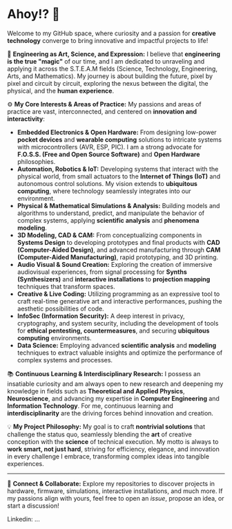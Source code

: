# Ahoy!? 👋

Welcome to my GitHub space, where curiosity and a passion for **creative technology** converge to bring innovative and impactful projects to life!

👋 **Engineering as Art, Science, and Expression:**
I believe that **engineering is the true "magic"** of our time, and I am dedicated to unraveling and applying it across the S.T.E.A.M fields (Science, Technology, Engineering, Arts, and Mathematics). My journey is about building the future, pixel by pixel and circuit by circuit, exploring the nexus between the digital, the physical, and the **human experience**.

⚙️ **My Core Interests & Areas of Practice:**
My passions and areas of practice are vast, interconnected, and centered on **innovation and interactivity**:

* **Embedded Electronics & Open Hardware:** From designing low-power **pocket devices** and **wearable computing** solutions to intricate systems with microcontrollers (AVR, ESP, PIC). I am a strong advocate for **F.O.S.S. (Free and Open Source Software)** and **Open Hardware** philosophies.
* **Automation, Robotics & IoT:** Developing systems that interact with the physical world, from small actuators to the **Internet of Things (IoT)** and autonomous control solutions. My vision extends to **ubiquitous computing**, where technology seamlessly integrates into our environment.
* **Physical & Mathematical Simulations & Analysis:** Building models and algorithms to understand, predict, and manipulate the behavior of complex systems, applying **scientific analysis** and **phenomena modeling**.
* **3D Modeling, CAD & CAM:** From conceptualizing components in **Systems Design** to developing prototypes and final products with **CAD (Computer-Aided Design)**, and advanced manufacturing through **CAM (Computer-Aided Manufacturing)**, rapid prototyping, and 3D printing.
* **Audio Visual & Sound Creation:** Exploring the creation of immersive audiovisual experiences, from signal processing for **Synths (Synthesizers)** and **interactive installations** to **projection mapping** techniques that transform spaces.
* **Creative & Live Coding:** Utilizing programming as an expressive tool to craft real-time generative art and interactive performances, pushing the aesthetic possibilities of code.
* **InfoSec (Information Security):** A deep interest in privacy, cryptography, and system security, including the development of tools for **ethical pentesting, countermeasures**, and securing **ubiquitous computing** environments.
* **Data Science:** Employing advanced **scientific analysis** and **modeling** techniques to extract valuable insights and optimize the performance of complex systems and processes.

📚 **Continuous Learning & Interdisciplinary Research:**
I possess an insatiable curiosity and am always open to new research and deepening my knowledge in fields such as **Theoretical and Applied Physics**, **Neuroscience**, and advancing my expertise in **Computer Engineering** and **Information Technology**. For me, continuous learning and **interdisciplinarity** are the driving forces behind innovation and creation.

💡 **My Project Philosophy:**
My goal is to craft **nontrivial solutions** that challenge the status quo, seamlessly blending the **art** of creative conception with the **science** of technical execution. My motto is always to **work smart, not just hard**, striving for efficiency, elegance, and innovation in every challenge I embrace, transforming complex ideas into tangible experiences.

---

🤝 **Connect & Collaborate:**
Explore my repositories to discover projects in hardware, firmware, simulations, interactive installations, and much more. If my passions align with yours, feel free to open an *issue*, propose an idea, or start a discussion!

Linkedin: ...

<!---
073145/073145 is a ✨ special ✨ repository because its `README.md` (this file) appears on your GitHub profile.
You can click the Preview link to take a look at your changes.
--->
